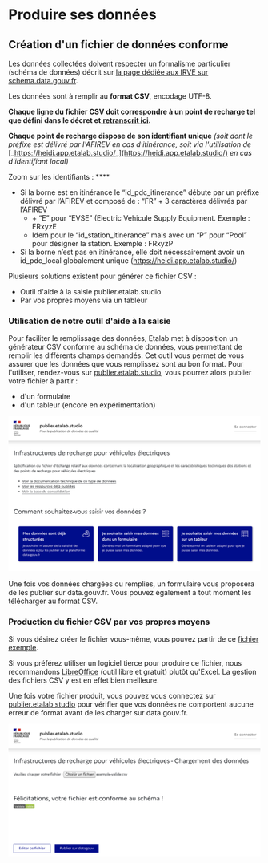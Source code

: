 # Produire ses données

## Création d'un fichier de données conforme

Les données collectées doivent respecter un formalisme particulier (schéma de données) décrit sur [la page dédiée aux IRVE sur schema.data.gouv.fr](https://schema.data.gouv.fr/etalab/schema-irve/latest.html).

Les données sont à remplir au **format CSV**, encodage UTF-8.&#x20;

**Chaque ligne du fichier CSV doit correspondre à un point de recharge tel que défini dans le décret et**[ **retranscrit ici**](definitions.md)**.**&#x20;

**Chaque point de recharge dispose de son identifiant unique** _(soit dont le préfixe est délivré par l'AFIREV en cas d'itinérance, soit via l'utilisation de_ [_https://heidi.app.etalab.studio/_](https://heidi.app.etalab.studio/) _en cas d'identifiant local)_

Zoom sur les identifiants : ****&#x20;

* &#x20;Si la borne est en itinérance le “id\_pdc\_itinerance” débute par un préfixe délivré par l’AFIREV et composé de : “FR” + 3 caractères délivrés par l’AFIREV&#x20;
  * \+ “E” pour “EVSE” (Electric Vehicule Supply Equipment. Exemple : FRxyzE&#x20;
  * Idem pour le “id\_station\_itinerance” mais avec un “P” pour “Pool” pour désigner la station. Exemple : FRxyzP
* Si la borne n’est pas en itinérance, elle doit nécessairement avoir un id\_pdc\_local globalement unique (https://heidi.app.etalab.studio/)

Plusieurs solutions existent pour générer ce fichier CSV :&#x20;

* Outil d'aide à la saisie publier.etalab.studio
* Par vos propres moyens via un tableur

### **Utilisation de notre outil d'aide à la saisie**

Pour faciliter le remplissage des données, Etalab met à disposition un générateur CSV conforme au schéma de données, vous permettant de remplir les différents champs demandés. Cet outil vous permet de vous assurer que les données que vous remplissez sont au bon format. Pour l'utiliser, rendez-vous sur [publier.etalab.studio](https://publier.etalab.studio/select?schema=etalab%2Fschema-irve), vous pourrez alors publier votre fichier à partir :

* d'un formulaire
* d'un tableur (encore en expérimentation)

![Choix du mode de saisie des données sur publier.etalab.studio](<../../.gitbook/assets/image (120).png>)

Une fois vos données chargées ou remplies, un formulaire vous proposera de les publier sur data.gouv.fr. Vous pouvez également à tout moment les télécharger au format CSV.

### **Production du fichier CSV par vos propres moyens**

Si vous désirez créer le fichier vous-même, vous pouvez partir de ce [fichier exemple](https://raw.githubusercontent.com/etalab/schema-irve/master/exemple-valide.csv).

Si vous préférez utiliser un logiciel tierce pour produire ce fichier, nous recommandons [LibreOffice](https://fr.libreoffice.org) (outil libre et gratuit) plutôt qu'Excel. La gestion des fichiers CSV y est en effet bien meilleure.

Une fois votre fichier produit, vous pouvez vous connectez sur [publier.etalab.studio](https://publier.etalab.studio/select?schema=etalab%2Fschema-irve) pour vérifier que vos données ne comportent aucune erreur de format avant de les charger sur data.gouv.fr.

![Validation des données sur publier.etalab.studio](<../../.gitbook/assets/image (123).png>)

##
